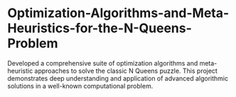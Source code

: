 # Optimization-Algorithms-and-Meta-Heuristics-for-the-N-Queens-Problem
Developed a comprehensive suite of optimization algorithms and meta-heuristic approaches to solve the classic N Queens puzzle. This project demonstrates deep understanding and application of advanced algorithmic solutions in a well-known computational problem.
